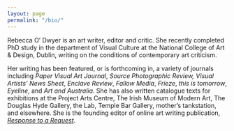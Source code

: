 ```yaml
---
layout: page
permalink: "/bio/"
---
```

Rebecca O’ Dwyer is an art writer, editor and critic. She recently completed PhD study in the department of Visual Culture at the National College of Art &  Design, Dublin, writing on the conditions of contemporary art criticism.

Her writing has been featured, or is forthcoming in, a variety of journals including _Paper Visual Art Journal_, _Source Photographic Review,_ _Visual Artists' News Sheet_, _Enclave Review_, _Fallow Media_, _Frieze_, _this is tomorrow_, _Eyeline_, and _Art and Australia_. She has also written catalogue texts for exhibitions at the Project Arts Centre, The Irish Museum of Modern Art, The Douglas Hyde Gallery, the Lab, Temple Bar Gallery, mother’s tankstation, and elsewhere. She is the founding editor of online art writing publication, [_Response to a Request_](https://twitter.com/a_s_f_e_o).